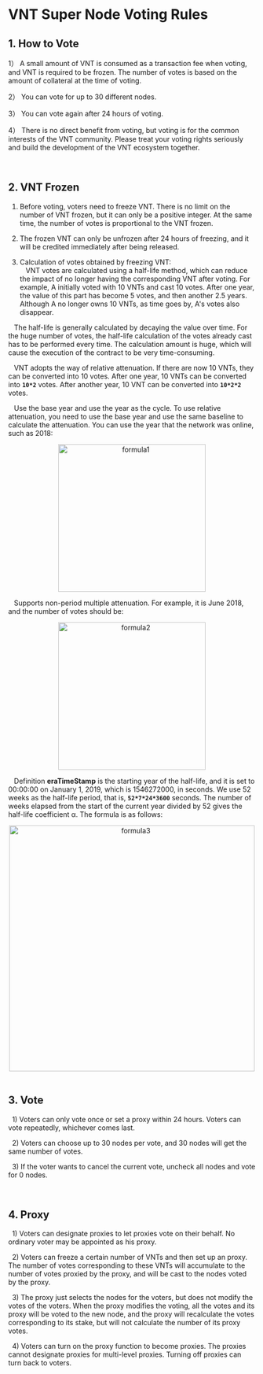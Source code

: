 # VNT Super Node Voting Rules

## 1. How to Vote

1） A small amount of VNT is consumed as a transaction fee when voting, and VNT is required to be frozen. The number of votes is based on the amount of collateral at the time of voting.

2） You can vote for up to 30 different nodes.

3） You can vote again after 24 hours of voting.

4） There is no direct benefit from voting, but voting is for the common interests of the VNT community. Please treat your voting rights seriously and build the development of the VNT ecosystem together.

<br>

## 2. VNT Frozen

1) Before voting, voters need to freeze VNT. There is no limit on the number of VNT frozen, but it can only be a positive integer. At the same time, the number of votes is proportional to the VNT frozen.

2) The frozen VNT can only be unfrozen after 24 hours of freezing, and it will be credited immediately after being released.

3) Calculation of votes obtained by freezing VNT: <br>
&nbsp;&nbsp;&nbsp;VNT votes are calculated using a half-life method, which can reduce the impact of no longer having the corresponding VNT after voting. For example, A initially voted with 10 VNTs and cast 10 votes. After one year, the value of this part has become 5 votes, and then another 2.5 years. Although A no longer owns 10 VNTs, as time goes by, A's votes also disappear.

&nbsp;&nbsp;&nbsp;The half-life is generally calculated by decaying the value over time. For the huge number of votes, the half-life calculation of the votes already cast has to be performed every time. The calculation amount is huge, which will cause the execution of the contract to be very time-consuming.

&nbsp;&nbsp;&nbsp;VNT adopts the way of relative attenuation. If there are now 10 VNTs, they can be converted into 10 votes. After one year, 10 VNTs can be converted into **`10*2`** votes. After another year, 10 VNT can be converted into **`10*2*2`** votes.

&nbsp;&nbsp;&nbsp;Use the base year and use the year as the cycle. To use relative attenuation, you need to use the base year and use the same baseline to calculate the attenuation. You can use the year that the network was online, such as 2018:
<div align="center">
  <img src="https://raw.githubusercontent.com/vntchain/statics/master/vote/formula1-en.png" width = "300"  alt="formula1">
</div>

&nbsp;&nbsp;&nbsp;Supports non-period multiple attenuation. For example, it is June 2018, and the number of votes should be:
<div align="center">
  <img src="https://raw.githubusercontent.com/vntchain/statics/master/vote/formula2-en.jpeg" width = "300"  alt="formula2">
</div>

&nbsp;&nbsp;&nbsp;Definition **eraTimeStamp** is the starting year of the half-life, and it is set to 00:00:00 on January 1, 2019, which is 1546272000, in seconds. We use 52 weeks as the half-life period, that is, **`52*7*24*3600`** seconds. The number of weeks elapsed from the start of the current year divided by 52 gives the half-life coefficient α. The formula is as follows:
<div align="center">
  <img src="https://raw.githubusercontent.com/vntchain/statics/master/vote/formula3-en.jpeg" width = "500"  alt="formula3">
</div>

<br>

## 3. Vote
&nbsp;&nbsp;1) Voters can only vote once or set a proxy within 24 hours. Voters can vote repeatedly, whichever comes last.

&nbsp;&nbsp;2) Voters can choose up to 30 nodes per vote, and 30 nodes will get the same number of votes.

&nbsp;&nbsp;3) If the voter wants to cancel the current vote, uncheck all nodes and vote for 0 nodes.

<br>

## 4. Proxy
&nbsp;&nbsp;1) Voters can designate proxies to let proxies vote on their behalf. No ordinary voter may be appointed as his proxy.

&nbsp;&nbsp;2) Voters can freeze a certain number of VNTs and then set up an proxy. The number of votes corresponding to these VNTs will accumulate to the number of votes proxied by the proxy, and will be cast to the nodes voted by the proxy.

&nbsp;&nbsp;3) The proxy just selects the nodes for the voters, but does not modify the votes of the voters. When the proxy modifies the voting, all the votes and its proxy will be voted to the new node, and the proxy will recalculate the votes corresponding to its stake, but will not calculate the number of its proxy votes.

&nbsp;&nbsp;4) Voters can turn on the proxy function to become proxies. The proxies cannot designate proxies for multi-level proxies. Turning off proxies can turn back to voters.